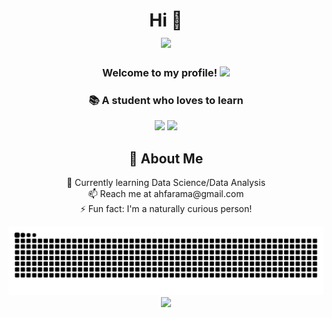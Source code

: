 <div align="center">
  
  <!-- Header Section -->
  <h1>Hi 👋 
    <br>
    <a href="https://github.com/shiinahan/">
      <img src="https://readme-typing-svg.herokuapp.com/?font=Plus+Jakarta&pause=1000&center=true&vCenter=true&width=435&lines=I%27m+Ahmad+Farhan+Ramadhan">
    </a>
  </h1>
  
  <h3>
    Welcome to my profile!
    <img src="https://media.giphy.com/media/hvRJCLFzcasrR4ia7z/giphy.gif" width="28">
  </h3>
  
  <h3>📚 A student who loves to learn</h3>

  <!-- GIF -->
  <!-- <img height="200" src="https://media1.tenor.com/m/Wz1BLckFRq4AAAAC/jkt48-oline-manuel.gif"> -->
  <img height="200" src="https://media1.tenor.com/m/pO1s9r07apkAAAAC/zweezygif-oline-manuel.gif">
  <img height="200" src="https://c.tenor.com/xeBeOwn4ZhYAAAAC/tenor.gif">
  <!-- About Section -->
  <div>
    <h2>💫 About Me</h2>
    <p>
      🌱 Currently learning Data Science/Data Analysis<br>
      📫 Reach me at ahfarama@gmail.com<br>
      ⚡ Fun fact: I'm a naturally curious person!
    </p>
  </div>

  <!-- Quotes Section 
  <h2>✍️ Random Dev Quote</h2>
  <img src="https://quotes-github-readme.vercel.app/api?type=horizontal&theme=radical">
  -->
  <!-- Socials Section -->
<!-- 
<h3 align="center">Connect with me:</h3>
<p align="center">
  <a href="https://instagram.com/frhnahnnn" target="_blank">
    <img src="https://img.shields.io/badge/Instagram-%23E4405F.svg?logo=Instagram&logoColor=white">
  </a>
  <a href="https://linkedin.com/in/Ahmad-Farhan-Ramadhan" target="_blank">
    <img src="https://img.shields.io/badge/LinkedIn-%230077B5.svg?logo=linkedin&logoColor=white">
  </a>
  <a href="https://reddit.com/user/shiinahan" target="_blank">
    <img src="https://img.shields.io/badge/Reddit-%23FF4500.svg?logo=Reddit&logoColor=white">
  </a>
  <a href="https://x.com/RamaChaniago_" target="_blank">
    <img src="https://img.shields.io/badge/X-black.svg?logo=X&logoColor=white">
  </a>
</p>
-->

  <!-- Snake Animation -->
 <img src="https://raw.githubusercontent.com/RamaChaniago/RamaChaniago/output/snake.svg" alt="Snake animation" />

  <!-- Visitor Counter -->
 <div>
  <img src="https://profile-counter.glitch.me/RamaChaniago/count.svg?"  />
</div>

###

</div>
